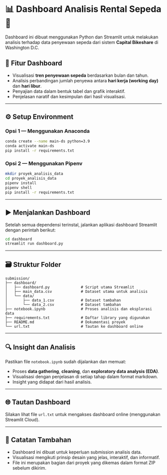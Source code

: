 # 📊 Dashboard Analisis Rental Sepeda 🚴

Dashboard ini dibuat menggunakan Python dan Streamlit untuk melakukan analisis terhadap data penyewaan sepeda dari sistem **Capital Bikeshare** di Washington D.C.

## 🧠 Fitur Dashboard
- Visualisasi **tren penyewaan sepeda** berdasarkan bulan dan tahun.
- Analisis perbandingan jumlah penyewa antara **hari kerja (working day)** dan **hari libur**.
- Penyajian data dalam bentuk tabel dan grafik interaktif.
- Penjelasan naratif dan kesimpulan dari hasil visualisasi.

---

## ⚙️ Setup Environment

### Opsi 1 — Menggunakan Anaconda
```bash
conda create --name main-ds python=3.9
conda activate main-ds
pip install -r requirements.txt
```

### Opsi 2 — Menggunakan Pipenv
```bash
mkdir proyek_analisis_data
cd proyek_analisis_data
pipenv install
pipenv shell
pip install -r requirements.txt
```

---

## ▶️ Menjalankan Dashboard
Setelah semua dependensi terinstal, jalankan aplikasi dashboard Streamlit dengan perintah berikut:

```bash
cd dashboard
streamlit run dashboard.py
```

---

## 🗃 Struktur Folder
```
submission/
├── dashboard/
│   ├── dashboard.py              # Script utama Streamlit
│   ├── main_data.csv             # Dataset utama untuk analisis
│   └── data/
│       ├── data_1.csv            # Dataset tambahan 
│       └── data_2.csv            # Dataset tambahan 
├── notebook.ipynb                # Proses analisis dan eksplorasi data
├── requirements.txt              # Daftar library yang digunakan
├── README.md                     # Dokumentasi proyek
└── url.txt                       # Tautan ke dashboard online
```

---

## 🔍 Insight dan Analisis
Pastikan file `notebook.ipynb` sudah dijalankan dan memuat:
- Proses **data gathering**, **cleaning**, dan **exploratory data analysis (EDA)**.
- Visualisasi dengan penjelasan di setiap tahap dalam format markdown.
- Insight yang didapat dari hasil analisis.

---

## 🌐 Tautan Dashboard 
Silakan lihat file `url.txt` untuk mengakses dashboard online (menggunakan Streamlit Cloud).

---

## 📝 Catatan Tambahan
- Dashboard ini dibuat untuk keperluan submission analisis data.
- Visualisasi mengikuti prinsip desain yang jelas, interaktif, dan informatif.
- File ini merupakan bagian dari proyek yang dikemas dalam format ZIP sebelum dikirim.